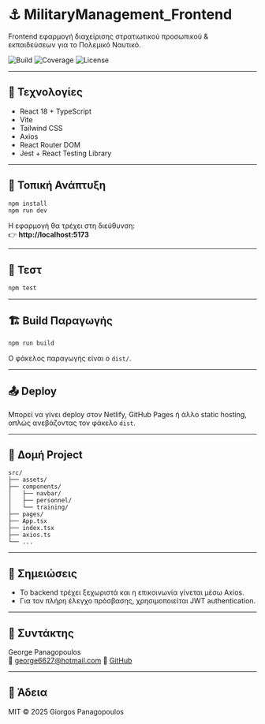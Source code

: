 
# ⚓ MilitaryManagement_Frontend

Frontend εφαρμογή διαχείρισης στρατιωτικού προσωπικού & εκπαιδεύσεων για το Πολεμικό Ναυτικό.

![Build](https://img.shields.io/badge/build-passing-brightgreen)
![Coverage](https://img.shields.io/badge/coverage-100%25-brightgreen)
![License](https://img.shields.io/badge/license-MIT-blue)

---

## 🧰 Τεχνολογίες

- React 18 + TypeScript
- Vite
- Tailwind CSS
- Axios
- React Router DOM
- Jest + React Testing Library

---

## 🚀 Τοπική Ανάπτυξη

```bash
npm install
npm run dev
```

Η εφαρμογή θα τρέχει στη διεύθυνση:  
👉 **http://localhost:5173**

---

## 🧪 Τεστ

```bash
npm test
```

---

## 🏗️ Build Παραγωγής

```bash
npm run build
```

Ο φάκελος παραγωγής είναι ο `dist/`.

---

## 📤 Deploy

Μπορεί να γίνει deploy στον Netlify, GitHub Pages ή άλλο static hosting, απλώς ανεβάζοντας τον φάκελο `dist`.

---

## 📁 Δομή Project

```
src/
├── assets/
├── components/
│   ├── navbar/
│   ├── personnel/
│   └── training/
├── pages/
├── App.tsx
├── index.tsx
├── axios.ts
└── ...
```

---

## 📌 Σημειώσεις

- Το backend τρέχει ξεχωριστά και η επικοινωνία γίνεται μέσω Axios.
- Για τον πλήρη έλεγχο πρόσβασης, χρησιμοποιείται JWT authentication.

---

## 👤 Συντάκτης

George Panagopoulos  
📧 george6627@hotmail.com
🔗 [GitHub](https://github.com/GiorgosPanagopoulos)

---
## 📄 Άδεια

MIT © 2025 Giorgos Panagopoulos

